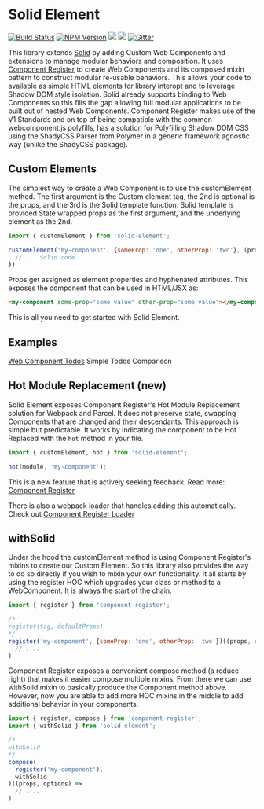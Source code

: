 # Solid Element
[![Build Status](https://img.shields.io/travis/com/ryansolid/solid.svg?style=flat)](https://travis-ci.com/ryansolid/solid)
[![NPM Version](https://img.shields.io/npm/v/solid-element.svg?style=flat)](https://www.npmjs.com/package/solid-element)
![](https://img.shields.io/librariesio/release/npm/solid-element)
![](https://img.shields.io/npm/dt/solid-element.svg?style=flat)
[![Gitter](https://img.shields.io/gitter/room/solidjs-community/community)](https://gitter.im/solidjs-community/community)

This library extends [Solid](https://github.com/ryansolid/solid) by adding Custom Web Components and extensions to manage modular behaviors and composition. It uses [Component Register](https://github.com/ryansolid/component-register) to create Web Components and its composed mixin pattern to construct modular re-usable behaviors. This allows your code to available as simple HTML elements for library interopt and to leverage Shadow DOM style isolation. Solid already supports binding to Web Components so this fills the gap allowing full modular applications to be built out of nested Web Components. Component Register makes use of the V1 Standards and on top of being compatible with the common webcomponent.js polyfills, has a solution for Polyfilling Shadow DOM CSS using the ShadyCSS Parser from Polymer in a generic framework agnostic way (unlike the ShadyCSS package).

## Custom Elements

The simplest way to create a Web Component is to use the customElement method. The first argument is the Custom element tag, the 2nd is optional is the props, and the 3rd is the Solid template function. Solid template is provided State wrapped props as the first argument, and the underlying element as the 2nd.
```jsx
import { customElement } from 'solid-element';

customElement('my-component', {someProp: 'one', otherProp: 'two'}, (props, { element }) => {
  // ... Solid code
})
```
Props get assigned as element properties and hyphenated attributes. This exposes the component that can be used in HTML/JSX as:
```html
<my-component some-prop="some value" other-prop="some value"></my-component>
```

This is all you need to get started with Solid Element.

## Examples

[Web Component Todos](https://wc-todo.firebaseapp.com/) Simple Todos Comparison

## Hot Module Replacement (new)

Solid Element exposes Component Register's Hot Module Replacement solution for Webpack and Parcel. It does not preserve state, swapping Components that are changed and their descendants. This approach is simple but predictable. It works by indicating the component to be Hot Replaced with the `hot` method in your file.

```js
import { customElement, hot } from 'solid-element';

hot(module, 'my-component');
```
This is a new feature that is actively seeking feedback. Read more: [Component Register](https://github.com/ryansolid/component-register#hot-module-replacement-new)

There is also a webpack loader that handles adding this automatically. Check out [Component Register Loader](https://github.com/ryansolid/component-register-loader)

## withSolid

Under the hood the customElement method is using Component Register's mixins to create our Custom Element. So this library also provides the way to do so directly if you wish to mixin your own functionality. It all starts by using the register HOC which upgrades your class or method to a WebComponent. It is always the start of the chain.

```jsx
import { register } from 'component-register';

/*
register(tag, defaultProps)
*/
register('my-component', {someProp: 'one', otherProp: 'two'})((props, options) =>
  // ....
)
```

Component Register exposes a convenient compose method (a reduce right) that makes it easier compose multiple mixins. From there we can use withSolid mixin to basically produce the Component method above. However, now you are able to add more HOC mixins in the middle to add additional behavior in your components.

```jsx
import { register, compose } from 'component-register';
import { withSolid } from 'solid-element';

/*
withSolid
*/
compose(
  register('my-component'),
  withSolid
)((props, options) =>
  // ....
)
```
